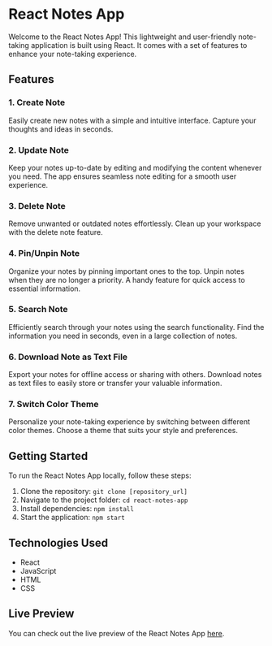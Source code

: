 # React Notes App

Welcome to the React Notes App! This lightweight and user-friendly note-taking application is built using React. It comes with a set of features to enhance your note-taking experience.

## Features

### 1. Create Note

Easily create new notes with a simple and intuitive interface. Capture your thoughts and ideas in seconds.

### 2. Update Note

Keep your notes up-to-date by editing and modifying the content whenever you need. The app ensures seamless note editing for a smooth user experience.

### 3. Delete Note

Remove unwanted or outdated notes effortlessly. Clean up your workspace with the delete note feature.

### 4. Pin/Unpin Note

Organize your notes by pinning important ones to the top. Unpin notes when they are no longer a priority. A handy feature for quick access to essential information.

### 5. Search Note

Efficiently search through your notes using the search functionality. Find the information you need in seconds, even in a large collection of notes.

### 6. Download Note as Text File

Export your notes for offline access or sharing with others. Download notes as text files to easily store or transfer your valuable information.

### 7. Switch Color Theme

Personalize your note-taking experience by switching between different color themes. Choose a theme that suits your style and preferences.

## Getting Started

To run the React Notes App locally, follow these steps:

1. Clone the repository: `git clone [repository_url]`
2. Navigate to the project folder: `cd react-notes-app`
3. Install dependencies: `npm install`
4. Start the application: `npm start`

## Technologies Used

- React
- JavaScript
- HTML
- CSS

## Live Preview

You can check out the live preview of the React Notes App <a href = "https://issakass.github.io/react-notes-app/">here</a>.

